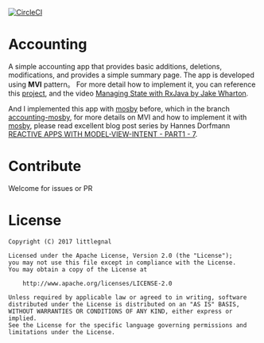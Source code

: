 [![CircleCI](https://circleci.com/gh/littleGnAl/Accounting/tree/master.svg?style=shield&circle-token=bb8f800ed32c82ad7f5c5042ed3c9ae5462c95e2)](https://circleci.com/gh/littleGnAl/Accounting/tree/master)

# Accounting
A simple accounting app that provides basic additions, deletions, modifications, and provides a simple summary page. The app is developed using **MVI** pattern。
For more detail how to implement it, you can reference this [project](https://github.com/oldergod/android-architecture), and the video [Managing State with RxJava by Jake Wharton](https://www.youtube.com/watch?v=0IKHxjkgop4).

And I implemented this app with [mosby](https://link.jianshu.com/?t=https://github.com/sockeqwe/mosby) before, which in the branch [accounting-mosby](https://github.com/littleGnAl/Accounting/tree/accounting-mosby), for more details on MVI and how to implement it with [mosby](https://link.jianshu.com/?t=https://github.com/sockeqwe/mosby), please read excellent blog post series by Hannes Dorfmann [REACTIVE APPS WITH MODEL-VIEW-INTENT - PART1 - 7](http://hannesdorfmann.com/android/mosby3-mvi-1).

# Contribute
Welcome for issues or PR

# License
    Copyright (C) 2017 littlegnal

    Licensed under the Apache License, Version 2.0 (the "License");
    you may not use this file except in compliance with the License.
    You may obtain a copy of the License at

        http://www.apache.org/licenses/LICENSE-2.0

    Unless required by applicable law or agreed to in writing, software
    distributed under the License is distributed on an "AS IS" BASIS,
    WITHOUT WARRANTIES OR CONDITIONS OF ANY KIND, either express or implied.
    See the License for the specific language governing permissions and
    limitations under the License.